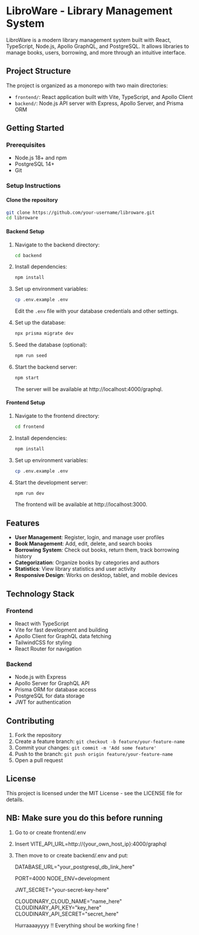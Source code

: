 # LibroWare - Library Management System

LibroWare is a modern library management system built with React, TypeScript, Node.js, Apollo GraphQL, and PostgreSQL. It allows libraries to manage books, users, borrowing, and more through an intuitive interface.

## Project Structure

The project is organized as a monorepo with two main directories:

- `frontend/`: React application built with Vite, TypeScript, and Apollo Client
- `backend/`: Node.js API server with Express, Apollo Server, and Prisma ORM

## Getting Started

### Prerequisites

- Node.js 18+ and npm
- PostgreSQL 14+
- Git

### Setup Instructions

#### Clone the repository

```bash
git clone https://github.com/your-username/libroware.git
cd libroware
```

#### Backend Setup

1. Navigate to the backend directory:

   ```bash
   cd backend
   ```

2. Install dependencies:

   ```bash
   npm install
   ```

3. Set up environment variables:

   ```bash
   cp .env.example .env
   ```

   Edit the `.env` file with your database credentials and other settings.

4. Set up the database:

   ```bash
   npx prisma migrate dev
   ```

5. Seed the database (optional):

   ```bash
   npm run seed
   ```

6. Start the backend server:
   ```bash
   npm start
   ```
   The server will be available at http://localhost:4000/graphql.

#### Frontend Setup

1. Navigate to the frontend directory:

   ```bash
   cd frontend
   ```

2. Install dependencies:

   ```bash
   npm install
   ```

3. Set up environment variables:

   ```bash
   cp .env.example .env
   ```

4. Start the development server:
   ```bash
   npm run dev
   ```
   The frontend will be available at http://localhost:3000.

## Features

- **User Management**: Register, login, and manage user profiles
- **Book Management**: Add, edit, delete, and search books
- **Borrowing System**: Check out books, return them, track borrowing history
- **Categorization**: Organize books by categories and authors
- **Statistics**: View library statistics and user activity
- **Responsive Design**: Works on desktop, tablet, and mobile devices

## Technology Stack

### Frontend

- React with TypeScript
- Vite for fast development and building
- Apollo Client for GraphQL data fetching
- TailwindCSS for styling
- React Router for navigation

### Backend

- Node.js with Express
- Apollo Server for GraphQL API
- Prisma ORM for database access
- PostgreSQL for data storage
- JWT for authentication

## Contributing

1. Fork the repository
2. Create a feature branch: `git checkout -b feature/your-feature-name`
3. Commit your changes: `git commit -m 'Add some feature'`
4. Push to the branch: `git push origin feature/your-feature-name`
5. Open a pull request

## License

This project is licensed under the MIT License - see the LICENSE file for details.

## NB: Make sure you do this before running

1. Go to or create frontend/.env
2. Insert VITE_API_URL=http://{your_own_host_ip}:4000/graphql
3. Then move to or create backend/.env and put:

   DATABASE_URL="your_postgresql_db_link_here"

   PORT=4000
   NODE_ENV=development

   JWT_SECRET="your-secret-key-here"

   CLOUDINARY_CLOUD_NAME="name_here"
   CLOUDINARY_API_KEY="key_here"
   CLOUDINARY_API_SECRET="secret_here"

   Hurraaaayyyy !! Everything shoul be working fine !
